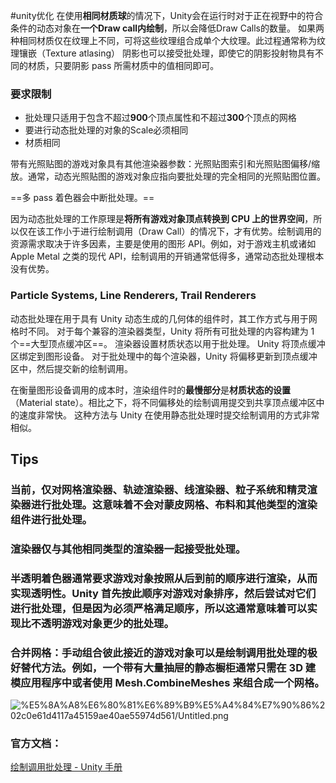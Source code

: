 #unity优化
在使用**相同材质球**的情况下，Unity会在运行时对于正在视野中的符合条件的动态对象在**一个Draw call内绘制**，所以会降低Draw Calls的数量。
如果两种相同材质仅在纹理上不同，可将这些纹理组合成单个大纹理。此过程通常称为纹理镶嵌（Texture atlasing）
阴影也可以接受批处理，即使它的阴影投射物具有不同的材质，只要阴影 pass 所需材质中的值相同即可。

### 要求限制
- 批处理只适用于包含不超过**900**个顶点属性和不超过**300**个顶点的网格
- 要进行动态批处理的对象的Scale必须相同
- 材质相同

带有光照贴图的游戏对象具有其他渲染器参数：光照贴图索引和光照贴图偏移/缩放。通常，动态光照贴图的游戏对象应指向要批处理的完全相同的光照贴图位置。

==多 pass 着色器会中断批处理。==

因为动态批处理的工作原理是**将所有游戏对象顶点转换到 CPU 上的世界空间**，所以仅在该工作小于进行绘制调用（Draw Call）的情况下，才有优势。绘制调用的资源需求取决于许多因素，主要是使用的图形 API。例如，对于游戏主机或诸如 Apple Metal 之类的现代 API，绘制调用的开销通常低得多，通常动态批处理根本没有优势。

### Particle Systems, Line Renderers, Trail Renderers
动态批处理在用于具有 Unity 动态生成的几何体的组件时，其工作方式与用于网格时不同。
对于每个兼容的渲染器类型，Unity 将所有可批处理的内容构建为 1 个==大型顶点缓冲区==。
渲染器设置材质状态以用于批处理。
Unity 将顶点缓冲区绑定到图形设备。
对于批处理中的每个渲染器，Unity 将偏移更新到顶点缓冲区中，然后提交新的绘制调用。

在衡量图形设备调用的成本时，渲染组件时的**最慢部分**是**材质状态的设置**（Material state）。相比之下，将不同偏移处的绘制调用提交到共享顶点缓冲区中的速度非常快。
这种方法与 Unity 在使用静态批处理时提交绘制调用的方式非常相似。

## Tips
### 当前，仅对网格渲染器、轨迹渲染器、线渲染器、粒子系统和精灵渲染器进行批处理。这意味着不会对蒙皮网格、布料和其他类型的渲染组件进行批处理。

### 渲染器仅与其他相同类型的渲染器一起接受批处理。

### 半透明着色器通常要求游戏对象按照从后到前的顺序进行渲染，从而实现透明性。Unity 首先按此顺序对游戏对象排序，然后尝试对它们进行批处理，但是因为必须严格满足顺序，所以这通常意味着可以实现比不透明游戏对象更少的批处理。

### 合并网格：手动组合彼此接近的游戏对象可以是绘制调用批处理的极好替代方法。例如，一个带有大量抽屉的静态橱柜通常只需在 3D 建模应用程序中或者使用 Mesh.CombineMeshes 来组合成一个网格。

![%E5%8A%A8%E6%80%81%E6%89%B9%E5%A4%84%E7%90%86%202c0e61d4117a45159ae40ae55974d561/Untitled.png](动态批处理流程图.png)

### 官方文档：

[绘制调用批处理 - Unity 手册](http://docs.unity3d.com/cn/current/Manual/DrawCallBatching.html)